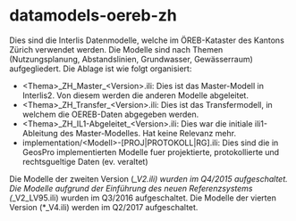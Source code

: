 # datamodels-oereb-zh
Dies sind die Interlis Datenmodelle, welche im ÖREB-Kataster des Kantons Zürich verwendet werden. Die Modelle sind nach Themen (Nutzungsplanung, Abstandslinien, Grundwasser, Gewässerraum) aufgegliedert. Die Ablage ist wie folgt organisiert:
- \<Thema\>\_ZH\_Master\_\<Version\>.ili: Dies ist das Master-Modell in Interlis2. Von diesem werden die anderen Modelle abgeleitet.
- \<Thema\>\_ZH\_Transfer\_\<Version\>.ili: Dies ist das Transfermodell, in welchem die OEREB-Daten abgegeben werden.
- \<Thema\>\_ZH\_IL1-Abgeleitet\_\<Version\>.ili: Dies war die initiale ili1-Ableitung des Master-Modelles. Hat keine Relevanz mehr.
- implementation/\<Modell\>-[PROJ|PROTOKOLL|RG].ili: Dies sind die in GeosPro implementierten Modelle fuer projektierte, protokollierte und rechtsgueltige Daten (ev. veraltet)

Die Modelle der zweiten Version (*_V2.ili) wurden im Q4/2015 aufgeschaltet.
Die Modelle aufgrund der Einführung des neuen Referenzsystems (*_V2_LV95.ili) wurden im Q3/2016 aufgeschaltet.
Die Modelle der vierten Version (*_V4.ili) werden im Q2/2017 aufgeschaltet.